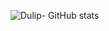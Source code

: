![Dulip-  GitHub stats](https://github-readme-stats.vercel.app/api?username=withanage&show_icons=true&show=reviews,discussions_started,discussions_answered,prs_merged,prs_merged_percentage)

<!--
**withanage/withanage** is a ✨ _special_ ✨ repository because its `README.md` (this file) appears on your GitHub profile.

Here are some ideas to get you started:

- 🔭 I’m currently working on ...
- 🌱 I’m currently learning ...
- 👯 I’m looking to collaborate on ...
- 🤔 I’m looking for help with ...
- 💬 Ask me about ...
- 📫 How to reach me: ...
- 😄 Pronouns: ...
- ⚡ Fun fact: ...
-->
